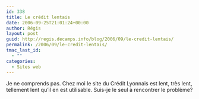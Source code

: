 ```yaml
---
id: 338
title: Le crédit lentais
date: 2006-09-25T21:01:24+00:00
author: Régis
layout: post
guid: http://regis.decamps.info/blog/2006/09/le-credit-lentais/
permalink: /2006/09/le-credit-lentais/
tmac_last_id:
  - ""
categories:
  - Sites web
---
```

Je ne comprends pas. Chez moi le site du Crédit Lyonnais est lent, très lent, tellement lent qu&rsquo;il en est utilisable. Suis-je le seul à rencontrer le problème?